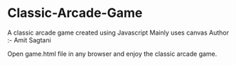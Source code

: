 # Classic-Arcade-Game
A classic arcade game created using Javascript
Mainly uses canvas
Author :- Amit Sagtani

Open game.html file in any browser and enjoy the classic arcade game.